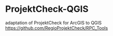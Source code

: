 # ProjektCheck-QGIS

adaptation of ProjektCheck for ArcGIS to QGIS
https://github.com/RegioProjektCheck/RPC_Tools
